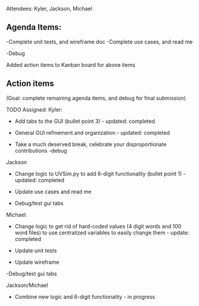 Attendees: Kyler, Jackson, Michael

## Agenda Items:

-Complete unit tests, and wireframe doc 
-Complete use cases, and read me 
 

-Debug

Added action items to Kanban board for above items

## Action items

(Goal: complete remaining agenda items, and debug for final submission)

TODO Assigned:
Kyler:

- Add tabs to the GUI (bullet point 3) - updated: completed
- General GUI refinement and organization - updated: completed

- Take a much deserved break, celebrate your disproportionate contributions
-debug

Jackson

- Change logic to UVSim.py to add 6-digit functionality (bullet point 1) - updated: completed

- Update use cases and read me
- Debug/test gui tabs

Michael:

- Change logic to get rid of hard-coded values (4 digit words and 100 word files) to use centralized variables to easily change them - update: completed

- Update unit tests
- Update wireframe

-Debug/test gui tabs


Jackson/Michael

- Combine new logic and 6-digit functionality - in progress
